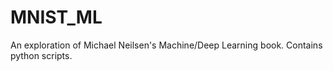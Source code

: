 # MNIST_ML
An exploration of Michael Neilsen's Machine/Deep Learning book. Contains python scripts. 
